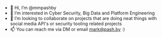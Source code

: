 - 👋 Hi, I’m @mmpashby
- 👀 I’m interested in Cyber Security, Big Data and Platform Engineering
- 💞️ I’m looking to collaborate on projects that are doing neat things with social media API's or security tooling related projects
- 📫 You can reach me via DM or email mark@pash.by :)

<!---
mmpashby/mmpashby is a ✨ special ✨ repository because its `README.md` (this file) appears on your GitHub profile.
You can click the Preview link to take a look at your changes.
--->
